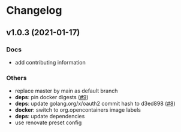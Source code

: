 # Changelog

## v1.0.3 (2021-01-17)

### Docs

- add contributing information

### Others

- replace master by main as default branch
- **deps**: pin docker digests ([#9](https://github.com/thegeeklab/drone-github-comment/issues/9))
- **deps**: update golang.org/x/oauth2 commit hash to d3ed898 ([#8](https://github.com/thegeeklab/drone-github-comment/issues/8))
- **docker**: switch to org.opencontainers image labels
- **deps**: update dependencies
- use renovate preset config
